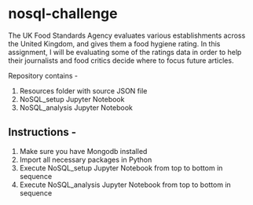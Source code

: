 # nosql-challenge

The UK Food Standards Agency evaluates various establishments across the United Kingdom, and gives them a food hygiene rating. 
In this assignment, I will be evaluating some of the ratings data in order to help their journalists and food critics decide where to focus future articles.

Repository contains -
1. Resources folder with source JSON file
2. NoSQL_setup Jupyter Notebook 
3. NoSQL_analysis Jupyter Notebook 

## Instructions -
1. Make sure you have Mongodb installed
2. Import all necessary packages in Python
3. Execute NoSQL_setup Jupyter Notebook from top to bottom in sequence
4. Execute NoSQL_analysis Jupyter Notebook from top to bottom in sequence
